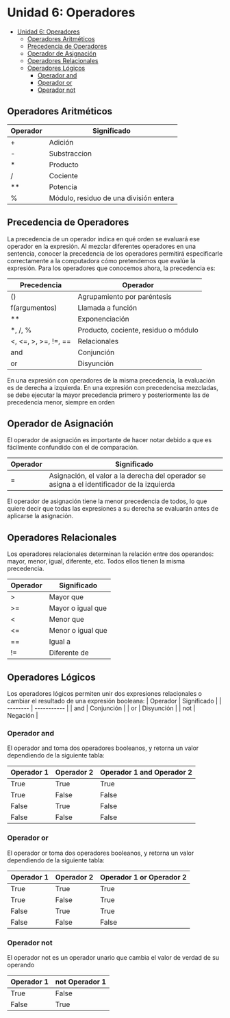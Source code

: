 # Unidad 6: Operadores

- [Unidad 6: Operadores](#unidad-6-operadores)
  - [Operadores Aritméticos](#operadores-aritm%c3%a9ticos)
  - [Precedencia de Operadores](#precedencia-de-operadores)
  - [Operador de Asignación](#operador-de-asignaci%c3%b3n)
  - [Operadores Relacionales](#operadores-relacionales)
  - [Operadores Lógicos](#operadores-l%c3%b3gicos)
    - [Operador and](#operador-and)
    - [Operador or](#operador-or)
    - [Operador not](#operador-not)
  
## Operadores Aritméticos
| Operador | Significado                            |
| -------- | -------------------------------------- |
| +        | Adición                                |
| -        | Substraccion                           |
| *        | Producto                               |
| /        | Cociente                               |
| **       | Potencia                               |
| %        | Módulo, residuo de una división entera |

## Precedencia de Operadores
La precedencia de un operador indica en qué orden se evaluará ese operador en la expresión.
Al mezclar diferentes operadores en una sentencia, conocer la precedencia de los operadores permitirá especificarle correctamente a la computadora cómo pretendemos que evalúe la expresión. Para los operadores que conocemos ahora, la precedencia es:

| Precedencia          | Operador                             |
| -------------------- | ------------------------------------ |
| ()                   | Agrupamiento por paréntesis          |
| f(argumentos)        | Llamada a función                    |
| **                   | Exponenciación                       |
| *, /, %              | Producto, cociente, residuo o módulo |
| <, <=, >, >=, !=, == | Relacionales                         |
| and                  | Conjunción                           |
| or                   | Disyunción                           |

En una expresión con operadores de la misma precedencia, la evaluación es de derecha a izquierda.
En una expresión con precedencisa mezcladas, se debe ejecutar la mayor precedencia primero y posteriormente las de precedencia menor, siempre en orden

## Operador de Asignación
El operador de asignación es importante de hacer notar debido a que es fácilmente confundido con el de comparación.

| Operador | Significado                                                                                 |
| -------- | ------------------------------------------------------------------------------------------- |
| =        | Asignación, el valor a la derecha del operador se asigna a el identificador de la izquierda |


El operador de asignación tiene la menor precedencia de todos, lo que quiere decir que todas las expresiones a su derecha se evaluarán antes de aplicarse la asignación.

## Operadores Relacionales
Los operadores relacionales determinan la relación entre dos operandos: mayor, menor, igual, diferente, etc. Todos ellos tienen la misma precedencia.

| Operador | Significado       |
| -------- | ----------------- |
| >        | Mayor que         |
| >=       | Mayor o igual que |
| <        | Menor que         |
| <=       | Menor o igual que |
| ==       | Igual a           |
| !=       | Diferente de      |


## Operadores Lógicos
Los operadores lógicos permiten unir dos expresiones relacionales o cambiar el resultado de una expresión booleana:
| Operador | Significado |
| -------- | ----------- |
| and      | Conjunción  |
| or       | Disyunción  |
| not      | Negación    |

### Operador and
El operador and toma dos operadores booleanos, y retorna un valor dependiendo de la siguiente tabla:

| Operador 1 | Operador 2 | Operador 1 and Operador 2 |
| ---------- | ---------- | ------------------------- |
| True       | True       | True                      |
| True       | False      | False                     |
| False      | True       | False                     |
| False      | False      | False                     |


### Operador or
El operador or toma dos operadores booleanos, y retorna un valor dependiendo de la siguiente tabla:

| Operador 1 | Operador 2 | Operador 1 or Operador 2 |
| ---------- | ---------- | ------------------------- |
| True       | True       | True                      |
| True       | False      | True                     |
| False      | True       | True                     |
| False      | False      | False                     |

### Operador not
El operador not es un operador unario que cambia el valor de verdad de su operando

| Operador 1 | not Operador 1 |
| ---------- | ---------- |
| True       | False       | 
| False       | True      | 
